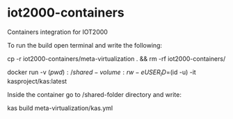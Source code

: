 # iot2000-containers
Containers integration for IOT2000

To run the build open terminal and write the following:

cp -r iot2000-containers/meta-virtualization . && rm -rf iot2000-containers/

docker run -v $(pwd):/shared-volume:rw -e USER_ID=$(id -u) -it kasproject/kas:latest

Inside the container go to /shared-folder directory and write:

kas build meta-virtualization/kas.yml
